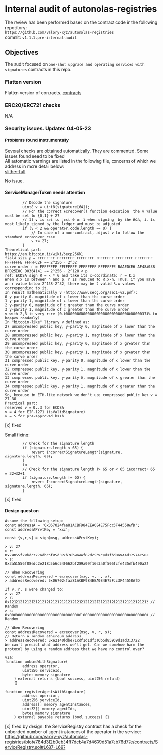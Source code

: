 # Internal audit of autonolas-registries
The review has been performed based on the contract code in the following repository:<br>
`https://github.com/valory-xyz/autonolas-registries` <br>
commit: `v1.1.1.pre-internal-audit` <br> 

## Objectives
The audit focused on `one-shot upgrade and operating services with signatures` contracts in this repo.

### Flatten version
Flatten version of contracts. [contracts](https://github.com/valory-xyz/autonolas-registries/blob/main/audits/internal3/analysis/contracts) 

### ERC20/ERC721 checks
N/A

### Security issues. Updated 04-05-23
#### Problems found instrumentally
Several checks are obtained automatically. They are commented. Some issues found need to be fixed. <br>
All automatic warnings are listed in the following file, concerns of which we address in more detail below: <br>
[slither-full](https://github.com/valory-xyz/autonolas-registries/blob/main/audits/internal3/analysis/slither_full.txt)

No issue.

#### ServiceManagerToken needs attention
```
        // Decode the signature
        uint8 v = uint8(signature[64]);
        // For the correct ecrecover() function execution, the v value must be set to {0,1} + 27
        // If v is set to just 0 or 1 when signing  by the EOA, it is most likely signed by the ledger and must be adjusted
        if (v < 2 && operator.code.length == 0) {
            // In case of a non-contract, adjust v to follow the standard ecrecover case
            v += 27;
        }
Theoretical part:
https://en.bitcoin.it/wiki/Secp256k1
field size p = FFFFFFFF FFFFFFFF FFFFFFFF FFFFFFFF FFFFFFFF FFFFFFFF FFFFFFFE FFFFFC2F ~= 2^256 - 2^32
curve order n = FFFFFFFF FFFFFFFF FFFFFFFF FFFFFFFE BAAEDCE6 AF48A03B BFD25E8C D0364141 ~= 2^256 - 2^128 < p
ref: ECDSA sign R = k * G and take its x-coordinate: r = R.x
When R.x is between n and p, r is reduced to R.x-n. Thus, if you have an r value below 2^128-2^32, there may be 2 valid R.x values corresponding to it.
In result mathematically v (http://www.secg.org/sec1-v2.pdf):
0 y-parity 0, magnitude of x lower than the curve order
1 y-parity 1, magnitude of x lower than the curve order
2 y-parity 0, magnitude of x greater than the curve order
3 y-parity 1, magnitude of x greater than the curve order
v with 2,3 is very rare (0.000000000000000000000000000000000000373% to happen randomly)
In "bitcoin-like" library v defined as:
27 uncompressed public key, y-parity 0, magnitude of x lower than the curve order
28 uncompressed public key, y-parity 1, magnitude of x lower than the curve order
29 uncompressed public key, y-parity 0, magnitude of x greater than the curve order
30 uncompressed public key, y-parity 1, magnitude of x greater than the curve order
31 compressed public key, y-parity 0, magnitude of x lower than the curve order
32 compressed public key, y-parity 1, magnitude of x lower than the curve order
33 compressed public key, y-parity 0, magnitude of x greater than the curve order
34 compressed public key, y-parity 1, magnitude of x greater than the curve order
So, because in ETH-like network we don't use compressed public key v = 27-30
Practical part:
reserved v = 0..3 for ECDSA
v = 4 for EIP-1271 (isValidSignature)
v = 5 for pre-approved hash
```
[x] fixed

Small fixing:
```
        // Check for the signature length
        if (signature.length < 65) {
            revert IncorrectSignatureLength(signature, signature.length, 65);
        }
        to
        // Check for the signature length (> 65 or < 65 incorrect) 65 = 32+32+1
        if (signature.length != 65) {
            revert IncorrectSignatureLength(signature, signature.length, 65);
        }
```
[x] fixed

#### Design question
```
Assume the following setup:
const addressA = '0x067024faa81ACBF984EEA0E4E75Fcc3F44558AfD';
const addressAPrvtKey = 'xxx';

const {v,r,s} = sign(msg, addressAPrvtKey);

> v: 27
> r: 0x79855f28bdc327adbcbf85d32cb76b9aeef67dc5b9c4dafbd0a94ad3757ec501
> s: 0x3a51556f88edc2e218c5b6c540662bf289a09f16e3a0f505fcfe435dfb490a22

// When Recovering
const addressRecovered = ecrecover(msg, v, r, s);
> addressRecovered: 0x067024faa81ACBF984EEA0E4E75Fcc3F44558AfD

If v, r, s were changed to: 
> v: 27
> r: 0x1212121212121212121212121212121212121212121212121212121212121212 // Random
> s: 0x0000000000000000000000000000000001000000000000000000000000000000 // Random

// When Recovering
const addressRecovered = ecrecover(msg, v, r, s);
// Return a random ethereum address
> addressRecovered: 0xe2140bdbe71cdf1d1df3a6b5d85939d1ad313722
We can't predict what address we'll get. Can we somehow harm the protocol by using a random address that we have no control over?

via:
function unbondWithSignature(
        address operator,
        uint256 serviceId,
        bytes memory signature
    ) external returns (bool success, uint256 refund)
    {}

function registerAgentsWithSignature(
        address operator,
        uint256 serviceId,
        address[] memory agentInstances,
        uint32[] memory agentIds,
        bytes memory signature
    ) external payable returns (bool success) {}
```
[x] fixed by design: the ServiceRegistry contract has a check for the unbonded number of agent instances of the operator in the service:
https://github.com/valory-xyz/autonolas-registries/blob/784d312b0eb34ff7dcb4a7d4639d51a7eb76d77e/contracts/ServiceRegistry.sol#L687-L697